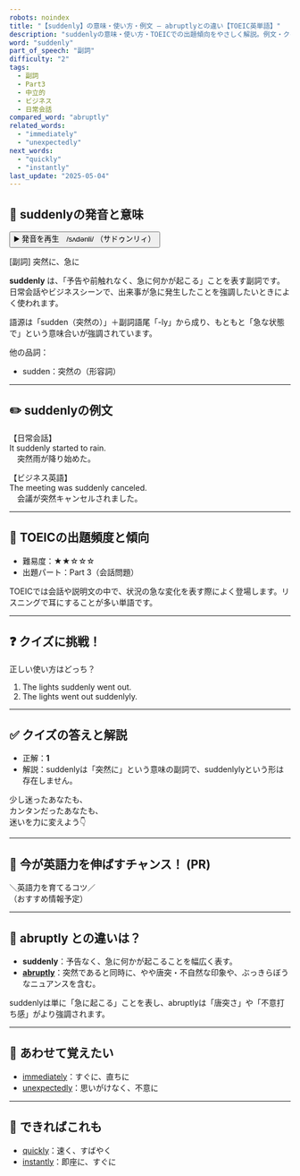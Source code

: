 ```yaml
---
robots: noindex
title: "【suddenly】の意味・使い方・例文 ― abruptlyとの違い【TOEIC英単語】"
description: "suddenlyの意味・使い方・TOEICでの出題傾向をやさしく解説。例文・クイズ付きでabruptlyとの違いもわかりやすく学べます。"
word: "suddenly"
part_of_speech: "副詞"
difficulty: "2"
tags:
  - 副詞
  - Part3
  - 中立的
  - ビジネス
  - 日常会話
compared_word: "abruptly"
related_words:
  - "immediately"
  - "unexpectedly"
next_words:
  - "quickly"
  - "instantly"
last_update: "2025-05-04"
---
```


## 🔰 suddenlyの発音と意味

<button class="play-audio" onclick="playTTS('suddenly')">
  <span class="play-audio-main">
    ▶️ 発音を再生　/sʌdənli/
  </span>
  <span class="play-audio-sub">
    （サドゥンリィ）
  </span>
</button>

[副詞] 突然に、急に

**suddenly** は、「予告や前触れなく、急に何かが起こる」ことを表す副詞です。  
日常会話やビジネスシーンで、出来事が急に発生したことを強調したいときによく使われます。

語源は「sudden（突然の）」＋副詞語尾「-ly」から成り、もともと「急な状態で」という意味合いが強調されています。

他の品詞：  
- sudden：突然の（形容詞）

---

## ✏️ suddenlyの例文

【日常会話】  
It suddenly started to rain.  
　突然雨が降り始めた。

【ビジネス英語】  
The meeting was suddenly canceled.  
　会議が突然キャンセルされました。

---

## 🎯 TOEICの出題頻度と傾向

- 難易度：★★☆☆☆
- 出題パート：Part 3（会話問題）

TOEICでは会話や説明文の中で、状況の急な変化を表す際によく登場します。リスニングで耳にすることが多い単語です。

---

## ❓ クイズに挑戦！

正しい使い方はどっち？

1. The lights suddenly went out.
2. The lights went out suddenlyly.

---

## ✅ クイズの答えと解説

- 正解：**1**
- 解説：suddenlyは「突然に」という意味の副詞で、suddenlylyという形は存在しません。

少し迷ったあなたも、  
カンタンだったあなたも、  
迷いを力に変えよう👇️

---

## 🚀 今が英語力を伸ばすチャンス！ (PR)

<div class="info-center">
＼英語力を育てるコツ／<br>  
（おすすめ情報予定）
</div>

---

## 🤔  abruptly との違いは？

- **suddenly**：予告なく、急に何かが起こることを幅広く表す。
- **[abruptly](/abruptly)**：突然であると同時に、やや唐突・不自然な印象や、ぶっきらぼうなニュアンスを含む。

suddenlyは単に「急に起こる」ことを表し、abruptlyは「唐突さ」や「不意打ち感」がより強調されます。

---

## 🧩 あわせて覚えたい

- [immediately](/immediately)：すぐに、直ちに
- [unexpectedly](/unexpectedly)：思いがけなく、不意に

---

## 📖 できればこれも

- [quickly](/quickly)：速く、すばやく
- [instantly](/instantly)：即座に、すぐに

<!-- cvid: aid03_bid04 -->
